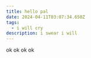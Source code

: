 ```yaml
---
title: hello pal
date: 2024-04-11T03:07:34.650Z
tags:
  - i will cry
description: i swear i will
---
```

o﻿k ok ok ok